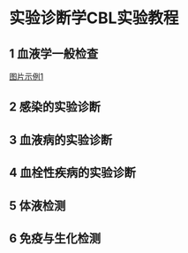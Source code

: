 # 实验诊断学CBL实验教程
## 1 血液学一般检查
[图片示例1](https://upload-images.jianshu.io/upload_images/7976641-0e7e6857ae18459e.png?imageMogr2/auto-orient/strip%7CimageView2/2/w/1000/format/webp)
## 2 感染的实验诊断

## 3 血液病的实验诊断

## 4 血栓性疾病的实验诊断

## 5 体液检测

## 6 免疫与生化检测
